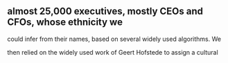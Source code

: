 ## almost 25,000 executives, mostly CEOs and CFOs, whose ethnicity we

could infer from their names, based on several widely used algorithms. We

then relied on the widely used work of Geert Hofstede to assign a cultural